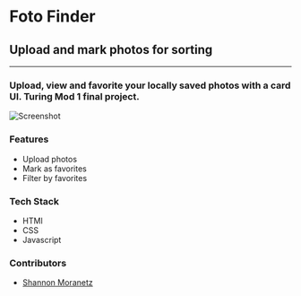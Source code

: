 # Foto Finder

## Upload and mark photos for sorting

* * *

### Upload, view and favorite your locally saved photos with a card UI. Turing Mod 1 final project.

![Screenshot](https://i.imgur.com/0t2V1zv.png)

### Features

*   Upload photos
*   Mark as favorites
*   Filter by favorites

### Tech Stack

*   HTMl
*   CSS
*   Javascript

### Contributors

* [Shannon Moranetz](https://github.com/shannonmoranetz)